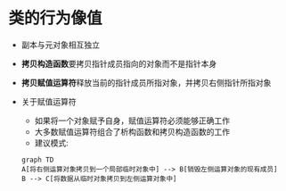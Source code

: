 # 类的行为像值

- 副本与元对象相互独立
- **拷贝构造函数**要拷贝指针成员指向的对象而不是指针本身
- **拷贝赋值运算符**释放当前的指针成员所指对象，并拷贝右侧指针所指对象
- 关于赋值运算符
  - 如果将一个对象赋予自身，赋值运算符必须能够正确工作
  - 大多数赋值运算符组合了析构函数和拷贝构造函数的工作
  - 建议模式:

  ```mermaid
  graph TD
  A[将右侧运算对象拷贝到一个局部临时对象中] --> B[销毁左侧运算对象的现有成员]
  B --> C[将数据从临时对象拷贝到左侧运算对象中]
  ```